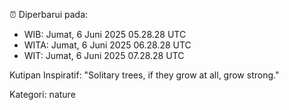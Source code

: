 ⏰ Diperbarui pada:
- WIB: Jumat, 6 Juni 2025 05.28.28 UTC
- WITA: Jumat, 6 Juni 2025 06.28.28 UTC
- WIT: Jumat, 6 Juni 2025 07.28.28 UTC

Kutipan Inspiratif:
"Solitary trees, if they grow at all, grow strong."


Kategori: nature

